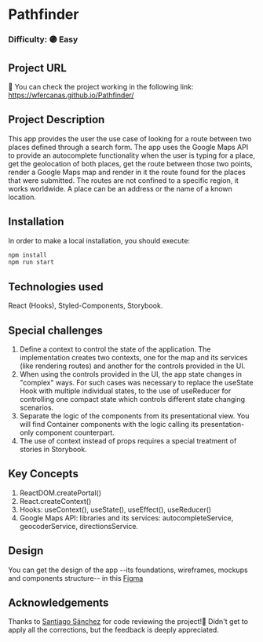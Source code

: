 # Pathfinder

### Difficulty: 🟣 Easy

## Project URL

🚀 You can check the project working in the following link: https://wfercanas.github.io/Pathfinder/

## Project Description

This app provides the user the use case of looking for a route between two places defined through a search form. The app uses the Google Maps API to provide an autocomplete functionality when the user is typing for a place, get the geolocation of both places, get the route between those two points, render a Google Maps map and render in it the route found for the places that were submitted.
The routes are not confined to a specific region, it works worldwide. A place can be an address or the name of a known location.

## Installation

In order to make a local installation, you should execute:

```bash
npm install
npm run start
```

## Technologies used

React (Hooks), Styled-Components, Storybook.

## Special challenges

1. Define a context to control the state of the application. The implementation creates two contexts, one for the map and its services (like rendering routes) and another for the controls provided in the UI.
2. When using the controls provided in the UI, the app state changes in "complex" ways. For such cases was necessary to replace the useState Hook with multiple individual states, to the use of useReducer for controlling one compact state which controls different state changing scenarios.
3. Separate the logic of the components from its presentational view. You will find Container components with the logic calling its presentation-only component counterpart.
4. The use of context instead of props requires a special treatment of stories in Storybook.

## Key Concepts

1. ReactDOM.createPortal()
2. React.createContext()
3. Hooks: useContext(), useState(), useEffect(), useReducer()
4. Google Maps API: libraries and its services: autocompleteService, geocoderService, directionsService.

## Design

You can get the design of the app --its foundations, wireframes, mockups and components structure-- in this [Figma](https://www.figma.com/file/QWFIYyJkU9lL541QRWZ7VY/Pathfinder?node-id=0%3A1)

## Acknowledgements

Thanks to [Santiago Sánchez](https://twitter.com/gh0stl1m) for code reviewing the project!💚
Didn't get to apply all the corrections, but the feedback is deeply appreciated.

